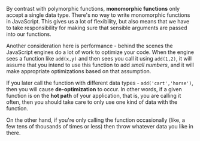 By contrast with polymorphic functions, **monomorphic functions** only accept a single data type. There's no way to write monomorphic functions in JavaScript. This gives us a lot of flexibility, but also means that we have to take responsibility for making sure that sensible arguments are passed into our functions.

Another consideration here is performance - behind the scenes the JavaScript engines do a lot of work to optimize your code. When the engine sees a function like `add(x,y)` and then sees you call it using `add(1,2)`, it will assume that you intend to use this function to add _small numbers_, and it will make appropriate optimizations based on that assumption.

If you later call the function with different data types - `add('cart','horse')`, then you will cause **de-optimization** to occur. In other words, if a given function is on the **hot path** of your application, that is, you are calling it often, then you should take care to only use one kind of data with the function.

On the other hand, if you're only calling the function occasionally (like, a few tens of thousands of times or less) then throw whatever data you like in there.